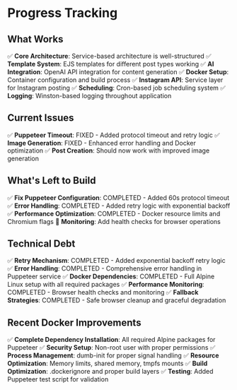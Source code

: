 # Progress Tracking

## What Works
✅ **Core Architecture**: Service-based architecture is well-structured
✅ **Template System**: EJS templates for different post types working
✅ **AI Integration**: OpenAI API integration for content generation
✅ **Docker Setup**: Container configuration and build process
✅ **Instagram API**: Service layer for Instagram posting
✅ **Scheduling**: Cron-based job scheduling system
✅ **Logging**: Winston-based logging throughout application

## Current Issues
✅ **Puppeteer Timeout**: FIXED - Added protocol timeout and retry logic
✅ **Image Generation**: FIXED - Enhanced error handling and Docker optimization
✅ **Post Creation**: Should now work with improved image generation

## What's Left to Build
✅ **Fix Puppeteer Configuration**: COMPLETED - Added 60s protocol timeout
✅ **Error Handling**: COMPLETED - Added retry logic with exponential backoff
✅ **Performance Optimization**: COMPLETED - Docker resource limits and Chromium flags
🔧 **Monitoring**: Add health checks for browser operations

## Technical Debt
✅ **Retry Mechanism**: COMPLETED - Added exponential backoff retry logic
✅ **Error Handling**: COMPLETED - Comprehensive error handling in Puppeteer service
✅ **Docker Dependencies**: COMPLETED - Full Alpine Linux setup with all required packages
✅ **Performance Monitoring**: COMPLETED - Browser health checks and monitoring
✅ **Fallback Strategies**: COMPLETED - Safe browser cleanup and graceful degradation

## Recent Docker Improvements
✅ **Complete Dependency Installation**: All required Alpine packages for Puppeteer
✅ **Security Setup**: Non-root user with proper permissions
✅ **Process Management**: dumb-init for proper signal handling
✅ **Resource Optimization**: Memory limits, shared memory, tmpfs mounts
✅ **Build Optimization**: .dockerignore and proper build layers
✅ **Testing**: Added Puppeteer test script for validation 